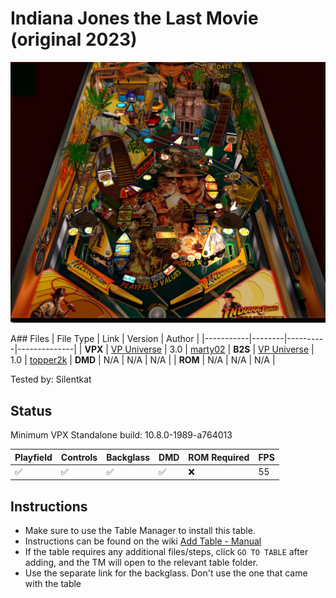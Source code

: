 # Indiana Jones the Last Movie (original 2023)

![Table Preview](../../images/vpx-indylastmovie-preview.jpg)

A## Files
| File Type | Link | Version | Author | 
|-----------|--------|----------|--------------|
| **VPX** | [VP Universe](https://vpuniverse.com/files/file/14905-indiana-jones-the-last-movie/) | 3.0 | [marty02](https://vpuniverse.com/profile/16531-marty02/)
| **B2S** | [VP Universe](https://vpuniverse.com/files/file/14961-indiana-jones-the-last-movie-alternate-b2s/) | 1.0 | [topper2k](https://vpuniverse.com/profile/32127-topper2k/)
| **DMD** | N/A | N/A | N/A |
| **ROM** | N/A | N/A | N/A |


Tested by: Silentkat 

## Status 

Minimum VPX Standalone build: 10.8.0-1989-a764013

| Playfield | Controls | Backglass | DMD | ROM Required | FPS | 
|-----------|----------|-----------|-----|--------------|-----|
| :white_check_mark: | :white_check_mark: | :white_check_mark: | :white_check_mark: | :x: | 55 |

## Instructions

- Make sure to use the Table Manager to install this table.
- Instructions can be found on the wiki [Add Table - Manual](https://github.com/LegendsUnchained/vpx-standalone-alp4k/wiki/%5B04%5D-%F0%9F%A7%A1-TM-%E2%80%90-Other-Features#add-table---manual)
- If the table requires any additional files/steps, click `GO TO TABLE` after adding, and the TM will open to the relevant table folder.
- Use the separate link for the backglass. Don't use the one that came with the table

